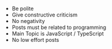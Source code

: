 - Be polite
- Give constructive criticism
- No negativity
- Posts must be related to programming
- Main Topic is JavaScript / TypeScript
- No low effort posts
